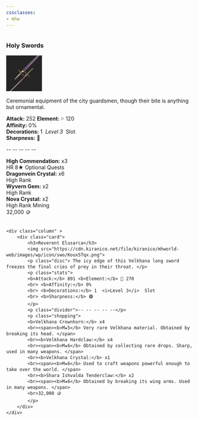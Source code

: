 ```yaml
---
cssclasses:
- mhw
---
```

<div class="row">
	<div class="column" >
		<div class="card">
			<h3>Holy Swords</h3>
			<img src="https://raw.githubusercontent.com/lunaria79/Jackalupes-Corner/refs/heads/main/00%20_resources/02FkH0.png">
			<p class="disc"> Ceremonial equipment of the city guardsmen, though their bite is anything but ornamental. </p>
			<p class="stats">
			<b>Attack:</b> 252 <b>Element:</b> 💦 120  
			<br> <b>Affinity:</b> 0%  
			<br> <b>Decorations:</b> 1  <i>Level 3</i>  Slot  
			<br> <b>Sharpness:</b> 🔵
			</p>
			<p class="divider">-- -- -- -- --</p>
			<p class="shopping">
			<b>High Commendation:</b> x3 
			<br><span>HR 8★ Optional Quests </span>
			<br><b>Dragonvein Crystal:</b> x6  
			<br><span>High Rank  </span>
			<br><b>Wyvern Gem:</b> x2  
			<br><span>High Rank  </span>
			<br><b>Nova Crystal:</b> x2  
			<br><span>High Rank Mining  </span>
			<br>32,000 🪙
			</p>
		</div>
	</div>
	
	<div class="column" >
		<div class="card">
			<h3>Reverent Elusarca</h3>
			<img src="https://cdn.kiranico.net/file/kiranico/mhworld-web/images/wp/icon/swo/Koux5Tqx.png">
			<p class="disc"> The icy edge of this Velkhana long sword freezes the final cries of prey in their throat. </p>
			<p class="stats">
			<b>Attack:</b> 891 <b>Element:</b> 🧊 270  
			<br> <b>Affinity:</b> 0%  
			<br> <b>Decorations:</b> 1  <i>Level 3</i>  Slot  
			<br> <b>Sharpness:</b> 🟣
			</p>
			<p class="divider">-- -- -- -- --</p>
			<p class="shopping">
			<b>Velkhana Crownhorn:</b> x4
			<br><span><b>M★5</b> Very rare Velkhana material. Obtained by breaking its head. </span>
			<br><b>Velkhana Hardclaw:</b> x4
			<br><span><b>M★6</b> Obtained by collecting rare drops. Sharp, used in many weapons. </span>
			<br><b>Velkhana Crystal:</b> x1
			<br><span><b>M★6</b> Used to craft weapons powerful enough to take over the world. </span>
			<br><b>Shara Ishvalda Tenderclaw:</b> x2  
			<br><span><b>M★6</b> Obtained by breaking its wing arms. Used in many weapons. </span>
			<br>32,000 🪙
			</p>
		</div>
	</div>
</div>
